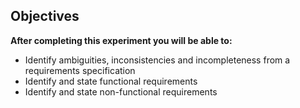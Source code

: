 ## Objectives

**After completing this experiment you will be able to:**

- Identify ambiguities, inconsistencies and incompleteness from a requirements specification
- Identify and state functional requirements
- Identify and state non-functional requirements
